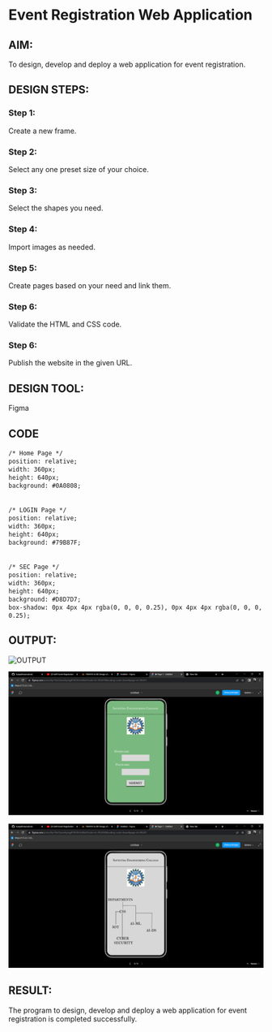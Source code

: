 # Event Registration Web Application

## AIM:
To design, develop and deploy a web application for event registration.

## DESIGN STEPS:

### Step 1:
Create a new frame.

### Step 2:
Select any one preset size of your choice.

### Step 3:
Select the shapes you need.

### Step 4:
Import images as needed.

### Step 5:
Create pages based on your need and link them.

### Step 6:

Validate the HTML and CSS code.

### Step 6:

Publish the website in the given URL.

## DESIGN TOOL:
Figma

## CODE
```
/* Home Page */
position: relative;
width: 360px;
height: 640px;
background: #0A0808;


/* LOGIN Page */
position: relative;
width: 360px;
height: 640px;
background: #79B87F;


/* SEC Page */
position: relative;
width: 360px;
height: 640px;
background: #D8D7D7;
box-shadow: 0px 4px 4px rgba(0, 0, 0, 0.25), 0px 4px 4px rgba(0, 0, 0, 0.25);
```


## OUTPUT:
![OUTPUT](./1tou.png)

![OUTPUT](./2tou.png)

![OUTPUT](./3tou.png)

## RESULT:
The program to design, develop and deploy a web application for event registration is completed successfully.
